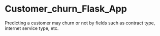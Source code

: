 # Customer_churn_Flask_App
Predicting a customer may churn or not by fields such as contract type, internet service type, etc.
